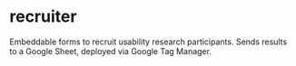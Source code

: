 # recruiter
Embeddable forms to recruit usability research participants. Sends results to a Google Sheet, deployed via Google Tag Manager.
